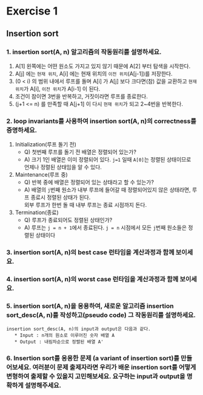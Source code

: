 # Exercise 1

## Insertion sort

### 1. insertion sort(A, n) 알고리즘의 작동원리를 설명하세요.
   1. A[1] 왼쪽에는 어떤 원소도 가지고 있지 않기 때문에 A[2] 부터 탐색을 시작한다.
   2. A[j] 에는 `현재 위치`, A[i] 에는 현재 위치의 `이전 위치`(A[j-1])를 저장한다.
   3. (0 < i) 의 범위 내에서 루프를 돌며 A[i] 가 A[j] 보다 크다면(참) 값을 교환하고 `현재 위치`가 A[i], `이전 위치`가 A[i-1] 이 된다.
   4. 조건이 참이면 3번을 반복하고, 거짓이라면 루프를 종료한다.
   5. (j+1 <= n) 를 만족할 때 A[j+1] 이 다시 `현재 위치`가 되고 2~4번을 반복한다.

### 2. loop invariants를 사용하여 insertion sort(A, n)의 correctness를 증명하세요.
   1. Initialization(루프 돌기 전)
      * Q) 첫번째 루프를 돌기 전 배열은 정렬되어 있는가?
      * A) 크기 1인 배열은 이미 정렬되어 있다. `j=1` 일때 `A[0]`는 정렬된 상태이므로 언제나 정렬된 상태임을 알 수 있다.
   2. Maintenance(루프 중)
      * Q) 반복 중에 배열은 정렬되어 있는 상태라고 할 수 있는가?
      * A) 배열의 `j`번째 원소가 내부 루프에 들어갈 때 정렬되어있지 않은 상태라면, 루프 종료시 정렬된 상태가 된다.  
           외부 루프가 한번 돌 때 내부 루프는 종료 시점까지 돈다.
   3. Termination(종료)
      * Q) 루프가 종료되어도 정렬된 상태인가?
      * A) 루프는 `j = n + 1`에서 종료된다. `j = n` 시점에서 모든 `j`번째 원소들은 정렬된 상태이다

### 3. insertion sort(A, n)의 best case 런타임을 계산과정과 함께 보이세요.

### 4. insertion sort(A, n)의 worst case 런타임을 계산과정과 함께 보이세요.

### 5. insertion sort(A, n)을 응용하여, 새로운 알고리즘 insertion sort_desc(A, n)를 작성하고(pseudo code) 그 작동원리를 설명하세요. 
```
insertion sort_desc(A, n)의 input과 output은 다음과 같다.
   * Input : n개의 원소로 이루어진 숫자 배열 A
   * Output : 내림차순으로 정렬된 배열 A'
```

### 6. Insertion sort를 응용한 문제 (a variant of insertion sort)를 만들어보세요. 여러분이 문제 출제자라면 우리가 배운 insertion sort를 어떻게 변형하여 출제할 수 있을지 고민해보세요. 요구하는 input과 output을 명확하게 설명해주세요.
